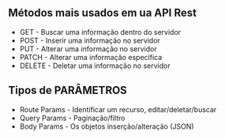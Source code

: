 
<h2>Métodos mais usados em ua API Rest</h2>

- GET - Buscar uma informação dentro do servidor<br>
- POST - Inserir uma informação no servidor<br>
- PUT - Alterar uma informação no servidor<br>
- PATCH - Alterar uma informação específica<br>
- DELETE - Deletar uma informação no servidor<br>

<h2>Tipos de PARÂMETROS</h2>

- Route Params - Identificar um recurso, editar/deletar/buscar 
- Query Params - Paginação/filtro
- Body Params - Os objetos inserção/alteração (JSON)